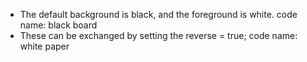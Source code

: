 + The default background is black, and the foreground is white. code name: black board
+ These can be exchanged by setting the reverse = true; code name: white paper
